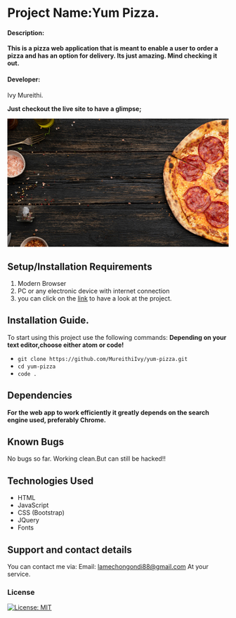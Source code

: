 # Project Name:Yum Pizza.
#### Description: 
**This  is  a pizza web  application that  is  meant  to enable  a  user  to order a pizza and has an option for delivery. Its just amazing. Mind checking it out.**
#### Developer:
Ivy Mureithi.


**Just checkout  the  live  site  to  have  a glimpse;**

![images.png](images/bg-img.jpg)


## Setup/Installation Requirements
 1. Modern Browser
 2. PC or any electronic device with internet connection
 3. you can click  on the  [link](https://MureithiIvy.github.io/yum-pizza) to have  a look  at the  project.
## Installation Guide.
To start using this project use the following commands:
**Depending  on  your  text editor,choose either atom or  code!**
- `git clone https://github.com/MureithiIvy/yum-pizza.git`
- `cd yum-pizza`
- `code .`
## Dependencies
**For  the  web app to  work  efficiently  it  greatly depends  on the  search engine  used, preferably Chrome.**
## Known Bugs
No bugs so far. Working clean.But can still be  hacked!!
## Technologies Used
* HTML
* JavaScript
* CSS (Bootstrap)
* JQuery
* Fonts

## Support and contact details
You can contact me via:
Email: lamechongondi88@gmail.com
At your service.

### License
[![License: MIT](https://img.shields.io/badge/License-MIT-yellow.svg)](https://opensource.org/licenses/MIT)